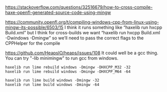 https://stackoverflow.com/questions/32516679/how-to-cross-compile-haxe-openfl-generated-source-code-using-mingw


https://community.openfl.org/t/compiling-windows-cpp-from-linux-using-mingw-its-possible/6503/15
I think it runs something like “haxelib run hxcpp Build.xml” but I think for cross-builds we want “haxelib run hxcpp Build.xml -Dwindows -Dmingw” so we’ll need to pass the correct flags to the CPPHelper for the compile 

https://github.com/HeapsIO/heaps/issues/108
It could well be a gcc thing. You can try "-lib minimingw" to run gcc from windows.

```
haxelib run lime rebuild windows -Dmingw -DHXCPP_M32 -32
haxelib run lime rebuild windows -Dmingw -DHXCPP_M64 -64
```

```
haxelib run lime build windows -Dmingw -32
haxelib run lime build windows -Dmingw -64
```
